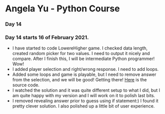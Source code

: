 # Angela Yu - Python Course
### Day 14
### Day 14 starts 16 of February 2021. 
- I have started to code LowereHigher game. I checked data length, created random picker for two values. I need to output it nicely and compare. After I finish this, I will be intermediate Python programmer! Wow! 
- I added player selection and right/wrong response. I need to add loops.
- Added some loops and game is playable, but I need to remove answer from the selection, and we will be good! Getting there! [Here](Lower_Higher/LowerHigher-0.1.py) is the source code.
- I watched the solution and it was quite different setup to what I did, but I am quite happy with my version and I will work on it to polish last bits.
- I removed revealing answer prior to guess using if statement:) I found it pretty clever solution. I also polished up a little bit of user experience.